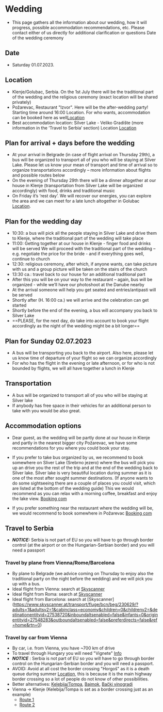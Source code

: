 # Wedding

* This page gathers all the information about our wedding, how it will progress, possible accommodation recommendations, etc.
Please contact either of us directly for additional clarification or questions
Date of the wedding ceremony



## Date 
* Saturday 01.07.2023.



## Location
* Klenje/Golubac, Serbia. On the 1st July there will be the traditional part of the wedding and the religious ceremony (exact location will be shared privately)
* Požarevac, Restaurant "Izvor". Here will be the after-wedding party! Starting time around 16:00 Location. For who wants, accommodation can be booked here as well[Location](https://maglit.me/restaurantlocation)
* Best accommodation location: Silver Lake - Veliko Gradište (more information in the ‘Travel to Serbia’ section) Location [Location](https://maglit.me/silverlakevg)

## Plan for arrival + days before the wedding
* At your arrival in Belgrade (in case of flight arrival on Thursday 29th), a bus will be organized to transport all of you who will be staying at Silver Lake. Please let us know your mean of transport and time of arrival so to organize transportations accordingly – more information about flights and possible routes below
* On the evening of Thursday 29th there will be a dinner altogether at our house in Klenje (transportation from Silver Lake will be organized accordingly) with food, drinks and traditional music
* On Friday it’s ‘rest day’. We will recover our energies, you can explore the area and we can meet for a late lunch altogether in Golubac [Location](https://www.openstreetmap.org/#map=17/44.65244/21.63017).

## Plan for the wedding day

*  10:30: a bus will pick all the people staying in Silver Lake and drive them to Klenje, where the traditional part of the wedding will take place
*  11:00: Getting together at our house in Klenje - finger food and drinks will be served
We will proceed with the traditional part of the wedding – e.g. negotiate the price for the bride - and if everything goes well, continue to church
* 12:30: religious ceremony, after which, if anyone wants, can take picture with us and a group picture will be taken on the stairs of the church
*  13:30 ca.: travel back to our house for an additional traditional part
* After this you will be on your way to the restaurant – again, bus will be organized - while we’ll have our photoshoot at the Danube nearby
* At the arrival someone will help you get seated and entries/antipasti will be served
* Shortly after (H. 16:00 ca.) we will arrive and the celebration can get started
* Shortly before the end of the evening, a bus will accompany you back to Silver Lake
* ==PLEASE, for the next day, do take into account to book your flight accordingly as the night of the wedding might be a bit longer==

## Plan for Sunday 02.07.2023

 * A bus will be transporting you back to the airport. Also here, please let us know time of departure of your flight so we can organize accordingly
* For who has the flight in the evening or late afternoon, or for who is not bounded by flights, we will all have together a lunch in Klenje

## Transportation
* A bus will be organized to transport all of you who will be staying at Silver lake
* If anybody has free space in their vehicles for an additional person to take with you would
be also great.



## Accommodation options
* Dear guest, as the wedding will be partly done at our house in Klenje and partly
in the nearest bigger city Požarevac, we have some recommendations for you where you could book your stay.

* If you prefer to take bus organized by us, we recommend to book somewhere on Sliver Lake (Srebrno jezero) 
where the bus will pick you up an drive you the rest of the trip and at the end of the wedding back to
Silver lake. Silver lake is very beautiful location during summer as it is one of the most after sought summer destinations. (If anyone wants to do some sightseeing there are a couple of places you could visit, which are listed at the bottom of the wedding guide) 
This  we would recommend as you can relax with a morning coffee, breakfast and enjoy the lake view.
[Booking com](https://maglit.me/silverlakeaccomodations)

* If you prefer something near the restaurant where the wedding will be, we would recommend to book somewhere in Požarevac
[Booking com](https://maglit.me/pozarevacaccomodations)

## Travel to Serbia


* *__NOTICE:__* Serbia is not part of EU so you will have to go through border control (at the airport or on the Hungarian-Serbian border) and you will need a passport
### Travel by plane from Vienna/Rome/Barcelona
* By plane to Belgrade (we advice coming on Thursday to enjoy also the traditional party on the night before the wedding) and we will pick you up with a bus. 
* Ideal flight from Vienna: search at [Skyscanner](https://www.skyscanner.at/transport/fluge/vie/beg/230629/?adults=1&adultsv2=1&cabinclass=economy&children=0&childrenv2=&destinationentityid=27538720&inboundaltsenabled=false&infants=0&originentityid=27547395&outboundaltsenabled=false&preferdirects=false&ref=home&rtn=0)
* Ideal flight from Roma: search at [Skyscanner](https://www.skyscanner.at/transport/fluge/rome/beg/230629/?adults=1&adultsv2=1&cabinclass=economy&children=0&childrenv2=&inboundaltsenabled=false&infants=0&originentityid=27539793&outboundaltsenabled=false&preferdirects=false&ref=home&rtn=0) 
*  Ideal flight from Barcelona: search at [Skyscanner] (https://www.skyscanner.at/transport/fluge/bcn/beg/230629/?adults=1&adultsv2=1&cabinclass=economy&children=0&childrenv2=&destinationentityid=27538720&inboundaltsenabled=false&infants=0&originentityid=27548283&outboundaltsenabled=false&preferdirects=false&ref=home&rtn=0)

### Travel by car from Vienna
* By car, i.e. from Vienna, you have ~700 km of drive
* To travel through Hungary you will need "Vignete" [Info](https://maglit.me/vigneteinfo) 
* *__NOTICE__* : Serbia is not part of EU so you will have to go through border control on the Hungarian-Serbian border and you will need a passport.
* AVOID: Avoid at all cost the border crossing "Horgoš" as it is a death queue during summer [Location]([Location](https://maglit.me/horgosbordercrossing)), this is because it is the main highway border
crossing so a lot of people do not know of other possibilities.
* Better alternatives: [Kelebija/Tompa](https://maglit.me/kelebijabordercrossing), [Bajmok](https://maglit.me/bajmokbordercrossing), [Bački vinogradi](https://maglit.me/bajmokbordercrossing)
* Vienna -> Klenje  (Kelebija/Tompa is set as a border crossing just as an example)
	* [Route 1](https://maglit.me/routoption1) 
	* [Route 2](https://maglit.me/routeotion2)

